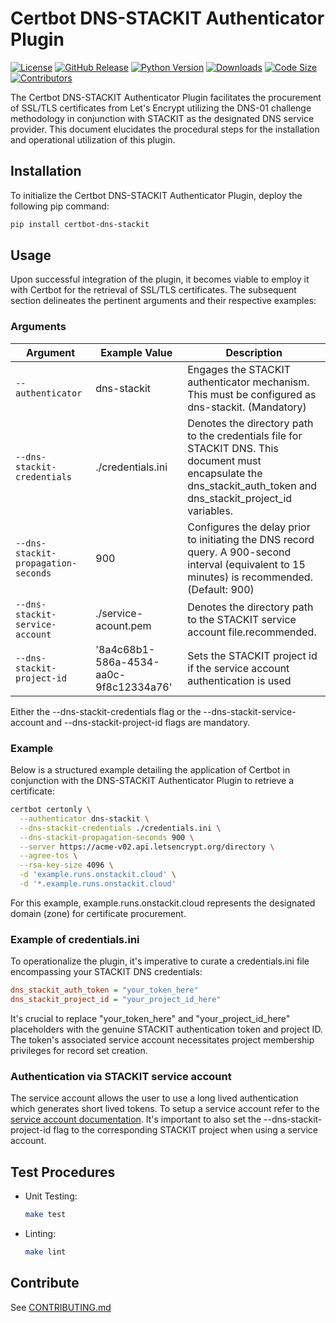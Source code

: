 # Certbot DNS-STACKIT Authenticator Plugin

[![License](https://img.shields.io/badge/License-Apache2.0-blue.svg)](https://github.com/stackitcloud/certbot-dns-stackit/blob/main/LICENSE)
[![GitHub Release](https://img.shields.io/github/v/release/stackitcloud/certbot-dns-stackit.svg)](https://github.com/stackitcloud/certbot-dns-stackit/releases)
[![Python Version](https://img.shields.io/badge/Python-%3E=3.7-blue.svg)](https://www.python.org/downloads/)
[![Downloads](https://img.shields.io/pypi/dm/certbot-dns-stackit.svg)](https://pypi.org/project/certbot-dns-stackit/)
[![Code Size](https://img.shields.io/github/languages/code-size/stackitcloud/certbot-dns-stackit.svg)](https://github.com/stackitcloud/certbot-dns-stackit)
[![Contributors](https://img.shields.io/github/contributors/stackitcloud/certbot-dns-stackit.svg)](https://github.com/stackitcloud/certbot-dns-stackit/graphs/contributors)

The Certbot DNS-STACKIT Authenticator Plugin facilitates the procurement of SSL/TLS certificates from Let's Encrypt
utilizing the DNS-01 challenge methodology in conjunction with STACKIT as the designated DNS service provider. This
document elucidates the procedural steps for the installation and operational utilization of this plugin.

## Installation

To initialize the Certbot DNS-STACKIT Authenticator Plugin, deploy the following pip command:

```bash
pip install certbot-dns-stackit
```

## Usage

Upon successful integration of the plugin, it becomes viable to employ it with Certbot for the retrieval of SSL/TLS
certificates. The subsequent section delineates the pertinent arguments and their respective examples:

### Arguments

| Argument                            | Example Value     | Description                                                                                                                                                                     |
|-------------------------------------|-------------------|---------------------------------------------------------------------------------------------------------------------------------------------------------------------------------|
| `--authenticator`                   | dns-stackit                            | Engages the STACKIT authenticator mechanism. This must be configured as dns-stackit. (Mandatory)                                                                                | 
| `--dns-stackit-credentials`         | ./credentials.ini                      | Denotes the directory path to the credentials file for STACKIT DNS. This document must encapsulate the dns_stackit_auth_token and dns_stackit_project_id variables. |
| `--dns-stackit-propagation-seconds` | 900                                    | Configures the delay prior to initiating the DNS record query. A 900-second interval (equivalent to 15 minutes) is recommended. (Default: 900)                                  |
| `--dns-stackit-service-account`     | ./service-acount.pem                   | Denotes the directory path to the STACKIT service account file.recommended.                                   |
| `--dns-stackit-project-id`          | '8a4c68b1-586a-4534-aa0c-9f8c12334a76' | Sets the STACKIT project id if the service account authentication is used |
Either the --dns-stackit-credentials flag or the --dns-stackit-service-account and --dns-stackit-project-id flags are mandatory.

### Example

Below is a structured example detailing the application of Certbot in conjunction with the DNS-STACKIT
Authenticator Plugin to retrieve a certificate:

```bash
certbot certonly \
  --authenticator dns-stackit \
  --dns-stackit-credentials ./credentials.ini \
  --dns-stackit-propagation-seconds 900 \
  --server https://acme-v02.api.letsencrypt.org/directory \
  --agree-tos \
  --rsa-key-size 4096 \
  -d 'example.runs.onstackit.cloud' \
  -d '*.example.runs.onstackit.cloud'
```

For this example, example.runs.onstackit.cloud represents the designated domain (zone) for certificate procurement.

### Example of credentials.ini

To operationalize the plugin, it's imperative to curate a credentials.ini file encompassing your STACKIT DNS
credentials:

```ini
dns_stackit_auth_token = "your_token_here"
dns_stackit_project_id = "your_project_id_here"
```

It's crucial to replace "your_token_here" and "your_project_id_here" placeholders with the genuine STACKIT
authentication token and project ID. The token's associated service account necessitates project membership privileges
for record set creation.

### Authentication via STACKIT service account

The service account allows the user to use a long lived authentication which generates short lived tokens. To setup a service account refer to the [service account documentation](https://docs.stackit.cloud/stackit/en/create-a-service-account-134415839.html).
It's important to also set the --dns-stackit-project-id flag to the corresponding STACKIT project when using a service account.

## Test Procedures

- Unit Testing:
    ```bash
    make test
    ```

- Linting:
    ```bash
    make lint
    ```

## Contribute
See [CONTRIBUTING.md](https://github.com/stackitcloud/certbot-dns-stackit/blob/main/CONTRIBUTING.md)

